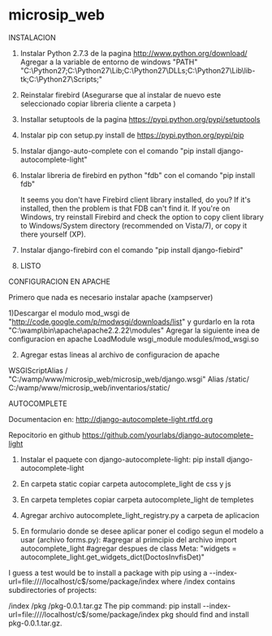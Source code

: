 microsip_web
============

INSTALACION

1) Instalar Python 2.7.3 de la pagina http://www.python.org/download/
	Agregar a la variable de entorno de windows "PATH" 
	"C:\Python27;C:\Python27\Lib;C:\Python27\DLLs;C:\Python27\Lib\lib-tk;C:\Python27\Scripts;"
2) Reinstalar firebird (Asegurarse que al instalar de nuevo este seleccionado copiar libreria cliente a carpeta <sistem>)

3) Installar setuptools de la pagina https://pypi.python.org/pypi/setuptools

4) Instalar pip con setup.py install de https://pypi.python.org/pypi/pip

5) Instalar django-auto-complete con el comando "pip install django-autocomplete-light"

6) Instalar libreria de firebird en python "fdb" con el comando "pip install fdb"
	
	It seems you don't have Firebird client library installed, do you? If
	it's installed, then the problem is that FDB can't find it. If you're on
	Windows, try reinstall Firebird and check the option to copy client
	library to Windows/System directory (recommended on Vista/7), or copy it
	there yourself (XP).
	
7) Instalar django-firebird con el comando "pip install django-fiebird"

8) LISTO

CONFIGURACION EN APACHE

Primero que nada es necesario instalar apache (xampserver)

1)Descargar el modulo mod_wsgi de "http://code.google.com/p/modwsgi/downloads/list" y gurdarlo en la rota "C:\wamp\bin\apache\apache2.2.22\modules"
  Agregar la siguiente inea de configuracion en apache 
  LoadModule wsgi_module modules/mod_wsgi.so

2) Agregar estas lineas al archivo de configuracion de apache 
  
  WSGIScriptAlias / "C:/wamp/www/microsip_web/microsip_web/django.wsgi"
  Alias /static/ C:/wamp/www/microsip_web/inventarios/static/

AUTOCOMPLETE

Documentacion en: http://django-autocomplete-light.rtfd.org

Repocitorio en github https://github.com/yourlabs/django-autocomplete-light


1) Instalar el paquete con django-autocomplete-light:
	pip install django-autocomplete-light

2) En carpeta static copiar carpeta autocomplete_light de css y js

3) En carpeta templetes copiar carpeta autocomplete_light de templetes

4) Agregar archivo autocomplete_light_registry.py a carpeta de aplicacion

5) En formulario donde se desee aplicar poner el codigo segun el modelo a usar (archivo forms.py):
	#agregar al primcipio del archivo
	import autocomplete_light
	#agregar despues de class Meta:
  	"widgets = autocomplete_light.get_widgets_dict(DoctosInvfisDet)"





I guess a test would be to install a package with pip using a --index-url=file:////localhost/c$/some/package/index where /index contains subdirectories of projects:

/index
/pkg
/pkg-0.0.1.tar.gz
The pip command: pip install --index-url=file:////localhost/c$/some/package/index pkg should find and install pkg-0.0.1.tar.gz.





